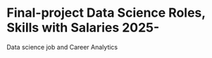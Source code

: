 # Final-project Data Science Roles, Skills with Salaries 2025-
Data science job and Career Analytics

